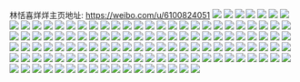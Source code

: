 林恬喜烊烊主页地址: https://weibo.com/u/6100824051 
![](https://wx4.sinaimg.cn/mw2000/006ESr1Vly1h9kphhp34mj30u01j1jvf.jpg) 
![](https://wx4.sinaimg.cn/mw2000/006ESr1Vly1h9itrkw1cej32560zou0x.jpg) 
![](https://wx4.sinaimg.cn/mw2000/006ESr1Vly1h9hkj5vw63j32560zou0x.jpg) 
![](https://wx4.sinaimg.cn/mw2000/006ESr1Vly1h9hfulsq95j30zo2561cm.jpg) 
![](https://wx4.sinaimg.cn/mw2000/006ESr1Vly1h9hcxosfo5j32560zox6p.jpg) 
![](https://wx4.sinaimg.cn/mw2000/006ESr1Vly1h9ftfhfg2gj30tp0si3zw.jpg) 
![](https://wx4.sinaimg.cn/mw2000/006ESr1Vly1h9f54wlalbj30u0162dox.jpg) 
![](https://wx4.sinaimg.cn/mw2000/006ESr1Vly1h9dxcwzlxoj30u01hcjxl.jpg) 
![](https://wx4.sinaimg.cn/mw2000/006ESr1Vly1h9dl3kp8wsj30tt151jvl.jpg) 
![](https://wx4.sinaimg.cn/mw2000/006ESr1Vly1h9cd609x12j30u01me0zu.jpg) 
![](https://wx4.sinaimg.cn/mw2000/006ESr1Vly1h9blwots87j30tz1laqkg.jpg) 
![](https://wx4.sinaimg.cn/mw2000/006ESr1Vly1h94f46p3rnj30u018wgrg.jpg) 
![](https://wx4.sinaimg.cn/mw2000/006ESr1Vly1h91e5xil00j30u00vx421.jpg) 
![](https://wx4.sinaimg.cn/mw2000/006ESr1Vly1h8zwrf6uc0j32c0340qv5.jpg) 
![](https://wx4.sinaimg.cn/mw2000/006ESr1Vly1h8yy2scw5pj30u01swn60.jpg) 
![](https://wx4.sinaimg.cn/mw2000/006ESr1Vly1h8yxjn0rycj30zg0zgagj.jpg) 
![](https://wx4.sinaimg.cn/mw2000/006ESr1Vly1h8yxjn9xfoj30zg0zgte8.jpg) 
![](https://wx4.sinaimg.cn/mw2000/006ESr1Vly1h8yxjnh204j30wi112dkr.jpg) 
![](https://wx4.sinaimg.cn/mw2000/006ESr1Vly1h8yxjmpowuj30zg0zgq8c.jpg) 
![](https://wx4.sinaimg.cn/mw2000/006ESr1Vly1h8wndfdfofj30u019244b.jpg) 
![](https://wx4.sinaimg.cn/mw2000/006ESr1Vly1h8ssu7u1xmj30zo0fv754.jpg) 
![](https://wx4.sinaimg.cn/mw2000/006ESr1Vly1h8qtmj4i5kj30qu1msgr4.jpg) 
![](https://wx4.sinaimg.cn/mw2000/006ESr1Vly1h8qsb299vij32c0340e81.jpg) 
![](https://wx4.sinaimg.cn/mw2000/006ESr1Vly1h8o8od09guj30u01hc7ml.jpg) 
![](https://wx4.sinaimg.cn/mw2000/006ESr1Vly1h8kqhmmfc8j30u00u00xx.jpg) 
![](https://wx4.sinaimg.cn/mw2000/006ESr1Vly1h8ibkp0ro0j31sc2dshdt.jpg) 
![](https://wx4.sinaimg.cn/mw2000/006ESr1Vly1h8ibkphpfpj30xc0p0td4.jpg) 
![](https://wx4.sinaimg.cn/mw2000/006ESr1Vly1h8hw1s2cgzj30u014eqe4.jpg) 
![](https://wx4.sinaimg.cn/mw2000/006ESr1Vly1h8hua1mqvzj30u00r6jvh.jpg) 
![](https://wx4.sinaimg.cn/mw2000/006ESr1Vly1h8hp2otpuyj33342bckjn.jpg) 
![](https://wx4.sinaimg.cn/mw2000/006ESr1Vly1h8g1ygfso3j30tu12y43p.jpg) 
![](https://wx4.sinaimg.cn/mw2000/006ESr1Vly1h8fw1cufwuj30zo256e81.jpg) 
![](https://wx4.sinaimg.cn/mw2000/006ESr1Vly1h8fahr0n5uj30u00va40t.jpg) 
![](https://wx4.sinaimg.cn/mw2000/006ESr1Vly1h8e3bt1bfej32700zkndi.jpg) 
![](https://wx4.sinaimg.cn/mw2000/006ESr1Vly1h8cvc1idfyj30tc14s0yl.jpg) 
![](https://wx4.sinaimg.cn/mw2000/006ESr1Vly1h8ctxz079uj30n00lut9p.jpg) 
![](https://wx4.sinaimg.cn/mw2000/006ESr1Vly1h8cqxeonsij30zo256qv5.jpg) 
![](https://wx4.sinaimg.cn/mw2000/006ESr1Vly1h8bd751kb2j30u00q7abc.jpg) 
![](https://wx4.sinaimg.cn/mw2000/006ESr1Vly1h89cq5vg0uj30we0u0jvq.jpg) 
![](https://wx4.sinaimg.cn/mw2000/006ESr1Vly1h87yuqfeu8j333z2bzx6p.jpg) 
![](https://wx4.sinaimg.cn/mw2000/006ESr1Vly1h87cf4cjffj30zo256dwh.jpg) 
![](https://wx4.sinaimg.cn/mw2000/006ESr1Vly1h87cf8i8xtj30zo2561c8.jpg) 
![](https://wx4.sinaimg.cn/mw2000/006ESr1Vly1h87cf0iya6j30zo256wwn.jpg) 
![](https://wx4.sinaimg.cn/mw2000/006ESr1Vly1h877c1n8sdj30zo256k4k.jpg) 
![](https://wx4.sinaimg.cn/mw2000/006ESr1Vly1h86u6qi2bbj30u01er455.jpg) 
![](https://wx4.sinaimg.cn/mw2000/006ESr1Vly1h83ah211ifj32c0340b2a.jpg) 
![](https://wx4.sinaimg.cn/mw2000/006ESr1Vly1h82s4w5pmwj30u01sx42p.jpg) 
![](https://wx4.sinaimg.cn/mw2000/006ESr1Vly1h80xiq3zg9j31sc2dsb29.jpg) 
![](https://wx4.sinaimg.cn/mw2000/006ESr1Vly1h80azc2phij31sc2dskjl.jpg) 
![](https://wx4.sinaimg.cn/mw2000/006ESr1Vly1h7yvh7h253j30zo2561kx.jpg) 
![](https://wx4.sinaimg.cn/mw2000/006ESr1Vly1h7xy2zra6wj333z2bzu0x.jpg) 
![](https://wx4.sinaimg.cn/mw2000/006ESr1Vly1h7u5ww8fcgj30u017g78t.jpg) 
![](https://wx4.sinaimg.cn/mw2000/006ESr1Vly1h7t9qjel4fj32c0340kjm.jpg) 
![](https://wx4.sinaimg.cn/mw2000/006ESr1Vly1h7rnuma8aij32c0340npd.jpg) 
![](https://wx4.sinaimg.cn/mw2000/006ESr1Vly1h7oef29riqj30u00lp4a6.jpg) 
![](https://wx4.sinaimg.cn/mw2000/006ESr1Vly1h7oeet692hj30u00m47ee.jpg) 
![](https://wx4.sinaimg.cn/mw2000/006ESr1Vly1h7n6mp9ijlj333z2bzhdt.jpg) 
![](https://wx4.sinaimg.cn/mw2000/006ESr1Vly1h7jwtyqb3oj32c0340e82.jpg) 
![](https://wx4.sinaimg.cn/mw2000/006ESr1Vly1h7hlchzv25j30u0140goy.jpg) 
![](https://wx4.sinaimg.cn/mw2000/006ESr1Vly1h7eggpjjqfj31sc2dshdt.jpg) 
![](https://wx4.sinaimg.cn/mw2000/006ESr1Vly1h7eggsngfyj32c0340hdv.jpg) 
![](https://wx4.sinaimg.cn/mw2000/006ESr1Vly1h7eggy6fj6j32c0340e83.jpg) 
![](https://wx4.sinaimg.cn/mw2000/006ESr1Vly1h7eggzc1tij32c03404qp.jpg) 
![](https://wx4.sinaimg.cn/mw2000/006ESr1Vly1h7egh5ok60j32c03401kx.jpg) 
![](https://wx4.sinaimg.cn/mw2000/006ESr1Vly1h7egh3s1g0j32c03401ky.jpg) 
![](https://wx4.sinaimg.cn/mw2000/006ESr1Vly1h7eghbgh4fj32c0340u0z.jpg) 
![](https://wx4.sinaimg.cn/mw2000/006ESr1Vly1h7eghcnyawj32c03404qq.jpg) 
![](https://wx4.sinaimg.cn/mw2000/006ESr1Vly1h7eggolivnj32c0340kjn.jpg) 
![](https://wx4.sinaimg.cn/mw2000/006ESr1Vly1h7ak3imeaij31ls2ivx6p.jpg) 
![](https://wx4.sinaimg.cn/mw2000/006ESr1Vly1h79r2f8k0wj31sc2dsh6r.jpg) 
![](https://wx4.sinaimg.cn/mw2000/006ESr1Vly1h79r2fredqj32bz29xx48.jpg) 
![](https://wx4.sinaimg.cn/mw2000/006ESr1Vly1h783ixwondj30zo256qmw.jpg) 
![](https://wx4.sinaimg.cn/mw2000/006ESr1Vly1h783izfnbqj30zo256abo.jpg) 
![](https://wx4.sinaimg.cn/mw2000/006ESr1Vly1h783iwl8wsj30zo256q6k.jpg) 
![](https://wx4.sinaimg.cn/mw2000/006ESr1Vly1h6zy5tdll1j32c0340qv5.jpg) 
![](https://wx4.sinaimg.cn/mw2000/006ESr1Vly1h6zy5qy6l9j31sc2ds4qq.jpg) 
![](https://wx4.sinaimg.cn/mw2000/006ESr1Vly1h6vbu3u55ij30zo256kjl.jpg) 
![](https://wx4.sinaimg.cn/mw2000/006ESr1Vly1h6shl31as0j32bz340x6p.jpg) 
![](https://wx4.sinaimg.cn/mw2000/006ESr1Vly1h6shl3t00ij31ld1nitea.jpg) 
![](https://wx4.sinaimg.cn/mw2000/006ESr1Vly1h6shl4a37mj316b1kw4qp.jpg) 
![](https://wx4.sinaimg.cn/mw2000/006ESr1Vly1h6shlbl140j31sc2dskjl.jpg) 
![](https://wx4.sinaimg.cn/mw2000/006ESr1Vly1h6shld3tsoj316o1kwdzh.jpg) 
![](https://wx4.sinaimg.cn/mw2000/006ESr1Vly1h6shlc4h29j31sc2dshdt.jpg) 
![](https://wx4.sinaimg.cn/mw2000/006ESr1Vly1h6shldjiyjj31sc2dskjl.jpg) 
![](https://wx4.sinaimg.cn/mw2000/006ESr1Vly1h6shlcpw1bj31sc2dse81.jpg) 
![](https://wx4.sinaimg.cn/mw2000/006ESr1Vly1h6shle4fapj31sc2dshdt.jpg) 
![](https://wx4.sinaimg.cn/mw2000/006ESr1Vly1h6gbqu46e0j31sc2dsnpd.jpg) 
![](https://wx4.sinaimg.cn/mw2000/006ESr1Vly1h6gbqsomq4j31sc2dsqv5.jpg) 
![](https://wx4.sinaimg.cn/mw2000/006ESr1Vly1h6d056dxpqj30zo2564l7.jpg) 
![](https://wx4.sinaimg.cn/mw2000/006ESr1Vly1h6d0585l4cj30zo256kev.jpg) 
![](https://wx4.sinaimg.cn/mw2000/006ESr1Vly1h6bo02devbj30u01hcdjm.jpg) 
![](https://wx4.sinaimg.cn/mw2000/006ESr1Vly1h67ci4heefj30u01hcx28.jpg) 
![](https://wx4.sinaimg.cn/mw2000/006ESr1Vly1h61zjvaf48j30u00m5jti.jpg) 
![](https://wx4.sinaimg.cn/mw2000/006ESr1Vly1h61mei0pr5j30mn0drjs3.jpg) 
![](https://wx4.sinaimg.cn/mw2000/006ESr1Vly1h61meij845j30kt1j3gt7.jpg) 
![](https://wx4.sinaimg.cn/mw2000/006ESr1Vly1h61mgwc85dj30mn0a9q39.jpg) 
![](https://wx4.sinaimg.cn/mw2000/006ESr1Vly1h5z4qh4qdxj30u016rabt.jpg) 
![](https://wx4.sinaimg.cn/mw2000/006ESr1Vly1h5z4qhbwsnj30u00oywf5.jpg) 
![](https://wx4.sinaimg.cn/mw2000/006ESr1Vly1h5vnv6o5ixj30zo2567ra.jpg) 
![](https://wx4.sinaimg.cn/mw2000/006ESr1Vly1h5quqh3xg4j31sc2dse81.jpg) 
![](https://wx4.sinaimg.cn/mw2000/006ESr1Vly1h5nyztd45dj30to1gqn6h.jpg) 
![](https://wx4.sinaimg.cn/mw2000/006ESr1Vly1h5mnd1yf6lj30u01mdn7u.jpg) 
![](https://wx4.sinaimg.cn/mw2000/006ESr1Vly1h5jcay7xchj30u00anwfo.jpg) 
![](https://wx4.sinaimg.cn/mw2000/006ESr1Vly1h5jcayy0vfj30u00k7adt.jpg) 
![](https://wx4.sinaimg.cn/mw2000/006ESr1Vgy1h5cef2ctvej32c0340b29.jpg) 
![](https://wx4.sinaimg.cn/mw2000/006ESr1Vly1h5bamrsugjj32c0340u0x.jpg) 
![](https://wx4.sinaimg.cn/mw2000/006ESr1Vgy1h4rb1zeyn2j30zk27ek4e.jpg) 
![](https://wx4.sinaimg.cn/mw2000/006ESr1Vgy1h4rb1zxfvrj30zk27egzc.jpg) 
![](https://wx4.sinaimg.cn/mw2000/006ESr1Vgy1h4rb21be7fj30zk27ee4g.jpg) 
![](https://wx4.sinaimg.cn/mw2000/006ESr1Vgy1h4rb21yohmj30l00sqdp3.jpg) 
![](https://wx4.sinaimg.cn/mw2000/006ESr1Vly1h4qaassle1j30u00kxwms.jpg) 
![](https://wx4.sinaimg.cn/mw2000/006ESr1Vly1h4dk82e492j30bp0evq3y.jpg) 
![](https://wx4.sinaimg.cn/mw2000/006ESr1Vly1h3y54av7y4j30k00zkjxk.jpg) 
![](https://wx4.sinaimg.cn/mw2000/006ESr1Vly1h3y54hge0oj32bz1n7hdt.jpg) 
![](https://wx4.sinaimg.cn/mw2000/006ESr1Vly1h3y54j60pnj31fe1wj4hl.jpg) 
![](https://wx4.sinaimg.cn/mw2000/006ESr1Vly1h1fyop4030j32560zokjm.jpg) 
![](https://wx4.sinaimg.cn/mw2000/006ESr1Vly1h1fypf0fe0j32560zonpe.jpg) 
![](https://wx4.sinaimg.cn/mw2000/006ESr1Vly1h15uyd5cmdj32560zoqv6.jpg) 
![](https://wx4.sinaimg.cn/mw2000/006ESr1Vgy1g8aftoiaj4j33342bcx6p.jpg) 
![](https://wx4.sinaimg.cn/mw2000/006ESr1Vgy1g8aftqh8yaj33342bcx6p.jpg) 
![](https://wx4.sinaimg.cn/mw2000/006ESr1Vgy1g8afts5mzmj33342bc4qq.jpg) 
![](https://wx4.sinaimg.cn/mw2000/006ESr1Vgy1g8afttvl8uj33342bc1ky.jpg) 
![](https://wx4.sinaimg.cn/mw2000/006ESr1Vgy1g8aftv54ixj33342bckjl.jpg) 
![](https://wx4.sinaimg.cn/mw2000/006ESr1Vgy1g8aftwjgo0j33342bcnpd.jpg) 
